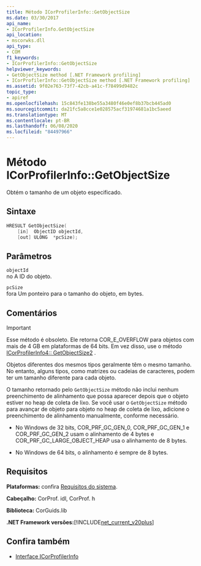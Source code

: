 ```yaml
---
title: Método ICorProfilerInfo::GetObjectSize
ms.date: 03/30/2017
api_name:
- ICorProfilerInfo.GetObjectSize
api_location:
- mscorwks.dll
api_type:
- COM
f1_keywords:
- ICorProfilerInfo::GetObjectSize
helpviewer_keywords:
- GetObjectSize method [.NET Framework profiling]
- ICorProfilerInfo::GetObjectSize method [.NET Framework profiling]
ms.assetid: 9f02e763-73f7-42cb-a41c-f78499d9482c
topic_type:
- apiref
ms.openlocfilehash: 15c843fe138be55a3480f46e0ef8b37bcb445ad0
ms.sourcegitcommit: da21fc5a8cce1e028575acf31974681a1bc5aeed
ms.translationtype: MT
ms.contentlocale: pt-BR
ms.lasthandoff: 06/08/2020
ms.locfileid: "84497966"
---
```

# <a name="icorprofilerinfogetobjectsize-method"></a>Método ICorProfilerInfo::GetObjectSize
Obtém o tamanho de um objeto especificado.  
  
## <a name="syntax"></a>Sintaxe  
  
```cpp  
HRESULT GetObjectSize(  
    [in]  ObjectID objectId,  
    [out] ULONG  *pcSize);  
```  
  
## <a name="parameters"></a>Parâmetros  
 `objectId`  
 no A ID do objeto.  
  
 `pcSize`  
 fora Um ponteiro para o tamanho do objeto, em bytes.  
  
## <a name="remarks"></a>Comentários  
  
> [!IMPORTANT]
> Esse método é obsoleto. Ele retorna COR_E_OVERFLOW para objetos com mais de 4 GB em plataformas de 64 bits. Em vez disso, use o método [ICorProfilerInfo4:: GetObjectSize2](icorprofilerinfo4-getobjectsize2-method.md) .  
  
 Objetos diferentes dos mesmos tipos geralmente têm o mesmo tamanho. No entanto, alguns tipos, como matrizes ou cadeias de caracteres, podem ter um tamanho diferente para cada objeto.  
  
 O tamanho retornado pelo `GetObjectSize` método não inclui nenhum preenchimento de alinhamento que possa aparecer depois que o objeto estiver no heap de coleta de lixo. Se você usar o `GetObjectSize` método para avançar de objeto para objeto no heap de coleta de lixo, adicione o preenchimento de alinhamento manualmente, conforme necessário.  
  
- No Windows de 32 bits, COR_PRF_GC_GEN_0, COR_PRF_GC_GEN_1 e COR_PRF_GC_GEN_2 usam o alinhamento de 4 bytes e COR_PRF_GC_LARGE_OBJECT_HEAP usa o alinhamento de 8 bytes.  
  
- No Windows de 64 bits, o alinhamento é sempre de 8 bytes.  
  
## <a name="requirements"></a>Requisitos  
 **Plataformas:** confira [Requisitos do sistema](../../get-started/system-requirements.md).  
  
 **Cabeçalho:** CorProf. idl, CorProf. h  
  
 **Biblioteca:** CorGuids.lib  
  
 **.NET Framework versões:**[!INCLUDE[net_current_v20plus](../../../../includes/net-current-v20plus-md.md)]  
  
## <a name="see-also"></a>Confira também

- [Interface ICorProfilerInfo](icorprofilerinfo-interface.md)

